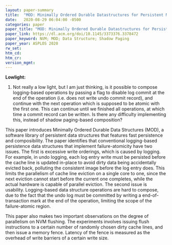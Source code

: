 ```yaml
---
layout: paper-summary
title:  "MOD: Minimally Ordered Durable Datastructures for Persistent Memory"
date:   2020-08-29 06:04:00 -0500
categories: paper
paper_title: "MOD: Minimally Ordered Durable Datastructures for Persistent Memory"
paper_link: https://dl.acm.org/doi/10.1145/3373376.3378472
paper_keyword: NVM; MOD; Data Structure; Shadow Paging
paper_year: ASPLOS 2020
rw_set:
htm_cd:
htm_cr:
version_mgmt:
---
```


**Lowlight:**

1. Not really a low light, but I am just thinking, is it possible to compose logging-based operations by passing a flag
   to disable log commit at the end of the operation (i.e. does not write undo commit record), and continue with the 
   next operation which is supposed to be atomic with the first one. This can continue until we finished all operations,
   at which time a commit record can be written. 
   Is there any difficulty implementing this, instead of shadow paging-based composition?

This paper introduces Minimally Ordered Durable Data Structures (MOD), a software library of persistent data structures 
that features fast persistence and composibility. The paper identifies that conventional logging-based persistence
data structures that implement failure-atomicity have two issues. The first is excessive write orderings, which is caused
by logging. For example, in undo logging, each log entry write must be persisted before the cache line is updated
in-place to avoid dirty data being accidentally evicted back, polluting the consistent image before the log entry does.
This limits the parallelism of cache line eviction on a single core to one, since the next eviction cannot start before
the current one completes, while the actual hardware is capable of parallel eviction. 
The second issue is usability. Logging-based data structure operations are hard to compose, due to the fact that the undo 
log must be committed by writing a end-of-transaction mark at the end of the operation, limiting the scope of the 
failure-atomic region. 

This paper also makes two important observations on the degree of parallelism on NVM flushing. The experiments involves
issuing flush instructions to a certain number of randomly chosen dirty cache lines, and then issue a memory fence.
Latency of the fence is measured as the overhead of write barriers of a certain write size.
